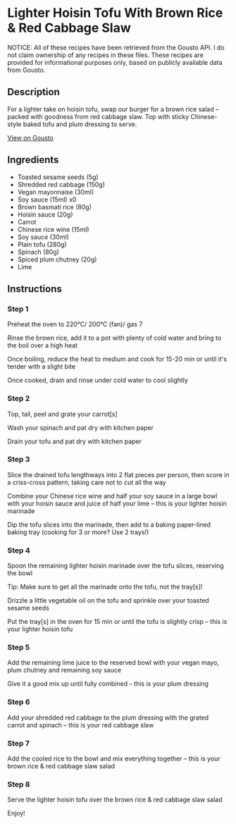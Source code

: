 # Lighter Hoisin Tofu With Brown Rice & Red Cabbage Slaw

NOTICE: All of these recipes have been retrieved from the Gousto API. I do not claim ownership of any recipes in these files. These recipes are provided for informational purposes only, based on publicly available data from Gousto.

## Description

For a lighter take on hoisin tofu, swap our burger for a brown rice salad – packed with goodness from red cabbage slaw. Top with sticky Chinese-style baked tofu and plum dressing to serve. 

[View on Gousto](https://www.gousto.co.uk/recipes/cookbook/lighter-hoisin-tofu-with-brown-rice-red-cabbage-slaw)

## Ingredients

- Toasted sesame seeds (5g)
- Shredded red cabbage (150g)
- Vegan mayonnaise (30ml)
- Soy sauce (15ml) x0
- Brown basmati rice (80g)
- Hoisin sauce (20g)
- Carrot
- Chinese rice wine (15ml)
- Soy sauce (30ml)
- Plain tofu (280g)
- Spinach (80g)
- Spiced plum chutney (20g)
- Lime

## Instructions


### Step 1

Preheat the oven to 220°C/ 200°C (fan)/ gas 7

Rinse the brown rice, add it to a pot with plenty of cold water and bring to the boil over a high heat

Once boiling, reduce the heat to medium and cook for 15-20 min or until it's tender with a slight bite

Once cooked, drain and rinse under cold water to cool slightly


### Step 2

Top, tail, peel and grate your carrot[s]

Wash your spinach and pat dry with kitchen paper

Drain your tofu and pat dry with kitchen paper


### Step 3

Slice the drained tofu lengthways into 2 flat pieces per person, then score in a criss-cross pattern, taking care not to cut all the way

Combine your Chinese rice wine and half your soy sauce in a large bowl with your hoisin sauce and juice of half your lime – this is your lighter hoisin marinade

Dip the tofu slices into the marinade, then add to a baking paper-lined baking tray (cooking for 3 or more? Use 2 trays!)


### Step 4

Spoon the remaining lighter hoisin marinade over the tofu slices, reserving the bowl

Tip: Make sure to get all the marinade onto the tofu, not the tray[s]!

Drizzle a little vegetable oil on the tofu and sprinkle over your toasted sesame seeds

Put the tray[s] in the oven for 15 min or until the tofu is slightly crisp – this is your lighter hoisin tofu


### Step 5

Add the remaining lime juice to the reserved bowl with your vegan mayo, plum chutney and remaining soy sauce

Give it a good mix up until fully combined – this is your plum dressing


### Step 6

Add your shredded red cabbage to the plum dressing with the grated carrot and spinach – this is your red cabbage slaw


### Step 7

Add the cooled rice to the bowl and mix everything together – this is your brown rice & red cabbage slaw salad

### Step 8

Serve the lighter hoisin tofu over the brown rice & red cabbage slaw salad

Enjoy!

